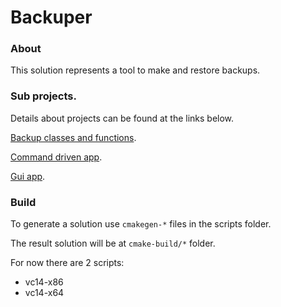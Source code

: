 # Backuper

### About
This solution represents a tool to make and restore backups.

### Sub projects.

Details about projects can be found at the links below.

[Backup classes and functions](modules/BackupManager).

[Command driven app](modules/ConsoleApp).

[Gui app](modules/GuiApp).

### Build

To generate a solution use `cmakegen-*` files in the scripts folder.

The result solution will be at `cmake-build/*` folder.

For now there are 2 scripts:
- vc14-x86
- vc14-x64
